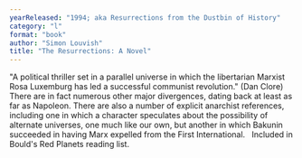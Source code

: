 ```yaml
---
yearReleased: "1994; aka Resurrections from the Dustbin of History"
category: "l"
format: "book"
author: "Simon Louvish"
title: "The Resurrections: A Novel"
---
```

"A political thriller set in a parallel universe in which the libertarian Marxist Rosa Luxemburg has led a successful communist revolution." (Dan Clore)  There are in fact numerous other major divergences, dating back at least as far  as Napoleon. There are also a number of explicit anarchist references, including  one in which a character speculates about the possibility of alternate  universes, one much like our own, but another in which Bakunin succeeded in  having Marx expelled from the First International.
 
Included in Bould's Red  Planets reading list.
 